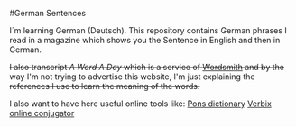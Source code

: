 #German Sentences

I´m learning German (Deutsch). This repository contains German phrases I read in a magazine which shows you the Sentence in English and then in German. 

<del>I also transcript *A Word A Day* which is a service of [Wordsmith][wordsmith] and by the way I'm not trying to advertise this website, I'm just explaining the references I use to learn the meaning of the words.</del> 

I also want to have here useful online tools like: 
[Pons dictionary][ponsdictionary]
[Verbix online conjugator][verbix]



[wordsmith]: http://wordsmith.org/
[ponsdictionary]: http://de.pons.eu/%C3%BCbersetzung
[verbix]: http://www.verbix.com/languages/german.shtml
